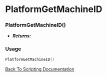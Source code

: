# PlatformGetMachineID

### PlatformGetMachineID()
- ***Returns:*** 

### Usage

```Lua
PlatformGetMachineID()
```


[Back To Scripting Documentation](../README.md)

